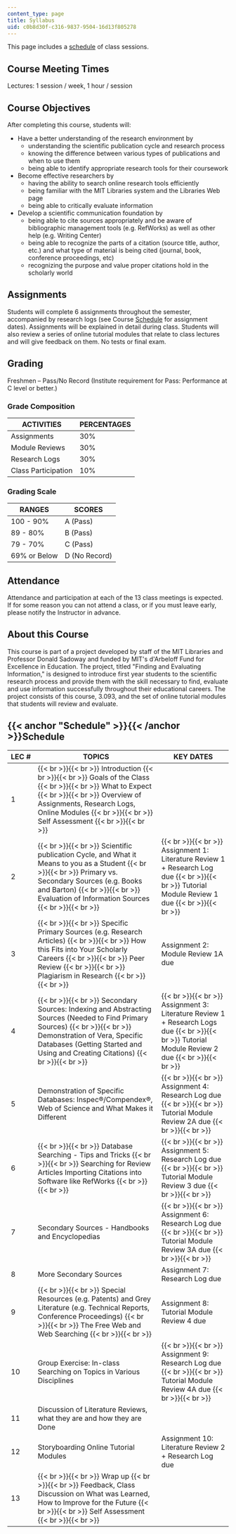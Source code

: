 ```yaml
---
content_type: page
title: Syllabus
uid: c0b8d30f-c316-9837-9504-16d13f805278
---
```


This page includes a [schedule](#Schedule) of class sessions.

Course Meeting Times
--------------------

Lectures: 1 session / week, 1 hour / session

Course Objectives
-----------------

After completing this course, students will:

*   Have a better understanding of the research environment by
    *   understanding the scientific publication cycle and research process
    *   knowing the difference between various types of publications and when to use them
    *   being able to identify appropriate research tools for their coursework
*   Become effective researchers by
    *   having the ability to search online research tools efficiently
    *   being familiar with the MIT Libraries system and the Libraries Web page
    *   being able to critically evaluate information
*   Develop a scientific communication foundation by
    *   being able to cite sources appropriately and be aware of bibliographic management tools (e.g. RefWorks) as well as other help (e.g. Writing Center)
    *   being able to recognize the parts of a citation (source title, author, etc.) and what type of material is being cited (journal, book, conference proceedings, etc)
    *   recognizing the purpose and value proper citations hold in the scholarly world

Assignments
-----------

Students will complete 6 assignments throughout the semester, accompanied by research logs (see Course [Schedule](#Schedule) for assignment dates). Assignments will be explained in detail during class. Students will also review a series of online tutorial modules that relate to class lectures and will give feedback on them. No tests or final exam.

Grading
-------

Freshmen – Pass/No Record (Institute requirement for Pass: Performance at C level or better.)

### Grade Composition

| ACTIVITIES | PERCENTAGES |
| --- | --- |
| Assignments | 30% |
| Module Reviews | 30% |
| Research Logs | 30% |
| Class Participation | 10% 

  

### Grading Scale

| RANGES | SCORES |
| --- | --- |
| 100 - 90% | A (Pass) |
| 89 - 80% | B (Pass) |
| 79 - 70% | C (Pass) |
| 69% or Below | D (No Record) 

  

Attendance
----------

Attendance and participation at each of the 13 class meetings is expected. If for some reason you can not attend a class, or if you must leave early, please notify the Instructor in advance.

About this Course
-----------------

This course is part of a project developed by staff of the MIT Libraries and Professor Donald Sadoway and funded by MIT's d'Arbeloff Fund for Excellence in Education. The project, titled "Finding and Evaluating Information," is designed to introduce first year students to the scientific research process and provide them with the skill necessary to find, evaluate and use information successfully throughout their educational careers. The project consists of this course, 3.093, and the set of online tutorial modules that students will review and evaluate.

{{< anchor "Schedule" >}}{{< /anchor >}}Schedule
------------------------------------------------

| LEC # | TOPICS | KEY DATES |
| --- | --- | --- |
| 1 |  {{< br >}}{{< br >}} Introduction {{< br >}}{{< br >}} Goals of the Class {{< br >}}{{< br >}} What to Expect {{< br >}}{{< br >}} Overview of Assignments, Research Logs, Online Modules {{< br >}}{{< br >}} Self Assessment {{< br >}}{{< br >}}  |  |
| 2 |  {{< br >}}{{< br >}} Scientific publication Cycle, and What it Means to you as a Student {{< br >}}{{< br >}} Primary vs. Secondary Sources (e.g. Books and Barton) {{< br >}}{{< br >}} Evaluation of Information Sources {{< br >}}{{< br >}}  |  {{< br >}}{{< br >}} Assignment 1: Literature Review 1 + Research Log due {{< br >}}{{< br >}} Tutorial Module Review 1 due {{< br >}}{{< br >}}  |
| 3 |  {{< br >}}{{< br >}} Specific Primary Sources (e.g. Research Articles) {{< br >}}{{< br >}} How this Fits into Your Scholarly Careers {{< br >}}{{< br >}} Peer Review {{< br >}}{{< br >}} Plagiarism in Research {{< br >}}{{< br >}}  | Assignment 2: Module Review 1A due |
| 4 |  {{< br >}}{{< br >}} Secondary Sources: Indexing and Abstracting Sources (Needed to Find Primary Sources) {{< br >}}{{< br >}} Demonstration of Vera, Specific Databases (Getting Started and Using and Creating Citations) {{< br >}}{{< br >}}  |  {{< br >}}{{< br >}} Assignment 3: Literature Review 1 + Research Logs due {{< br >}}{{< br >}} Tutorial Module Review 2 due {{< br >}}{{< br >}}  |
| 5 | Demonstration of Specific Databases: Inspec®/Compendex®, Web of Science and What Makes it Different |  {{< br >}}{{< br >}} Assignment 4: Research Log due {{< br >}}{{< br >}} Tutorial Module Review 2A due {{< br >}}{{< br >}}  |
| 6 |  {{< br >}}{{< br >}} Database Searching - Tips and Tricks {{< br >}}{{< br >}} Searching for Review Articles Importing Citations into Software like RefWorks {{< br >}}{{< br >}}  |  {{< br >}}{{< br >}} Assignment 5: Research Log due {{< br >}}{{< br >}} Tutorial Module Review 3 due {{< br >}}{{< br >}}  |
| 7 | Secondary Sources - Handbooks and Encyclopedias |  {{< br >}}{{< br >}} Assignment 6: Research Log due {{< br >}}{{< br >}} Tutorial Module Review 3A due {{< br >}}{{< br >}}  |
| 8 | More Secondary Sources | Assignment 7: Research Log due |
| 9 |  {{< br >}}{{< br >}} Special Resources (e.g. Patents) and Grey Literature (e.g. Technical Reports, Conference Proceedings) {{< br >}}{{< br >}} The Free Web and Web Searching {{< br >}}{{< br >}}  | Assignment 8: Tutorial Module Review 4 due |
| 10 | Group Exercise: In-class Searching on Topics in Various Disciplines |  {{< br >}}{{< br >}} Assignment 9: Research Log due {{< br >}}{{< br >}} Tutorial Module Review 4A due {{< br >}}{{< br >}}  |
| 11 | Discussion of Literature Reviews, what they are and how they are Done |  |
| 12 | Storyboarding Online Tutorial Modules | Assignment 10: Literature Review 2 + Research Log due |
| 13 |  {{< br >}}{{< br >}} Wrap up {{< br >}}{{< br >}} Feedback, Class Discussion on What was Learned, How to Improve for the Future {{< br >}}{{< br >}} Self Assessment {{< br >}}{{< br >}}  |